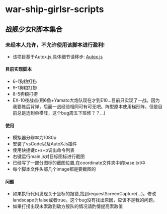 # war-ship-girlsr-scripts
## 战舰少女R脚本集合
### 未经本人允许，不允许使用该脚本进行盈利!
* 该项目基于Autox.js,具体细节请移步:  <a href="https://github.com/kkevsekk1/AutoX" target="_blank">Autox.js</a>
#### 目前实现脚本
* 6-1狗粮打捞
* 9-1狗粮打捞
* 8-5狗粮打捞
* EX-10夜战点(用6鱼+Yamato大炮队现在才到E10...目前只实现了一战。因为我要练后背弹，后面一战经验相同可有可无吧。阵型原本使用梯形阵，但是目前总是选到单横阵，这个bug周五下班修？？...)
#### 使用
* 模拟器分辨率为1080p
* 安装了vsCode以及AutoXJs插件
* 使用快捷键c+s+p调出命令列表
* 右键运行main.js对目标图标进行截图
* 已经写了一部分图标的截图位置,在coordinate文件夹中的base.txt中
* 每个脚本文件头部几个image都是要截图的

#### 问题
* 如果执行代码发现关于坐标的报错,找到requestScreenCapture(...)。修改landscape为false或者true。这个bug没有找出原因，应该不是我的问题。
* 如果打捞出现未索敌到敌方舰队的情况请酌情提高索敌值
